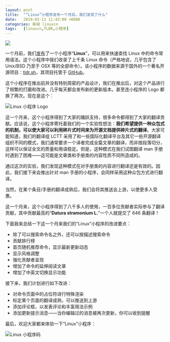 ```yaml
---
layout: post
title:	"“Linux”小程序发布一个月后，我们发现了什么"
date:	2019-03-12 11:43:00 +0800 
categories:	新闻 linuxcn 
tags:	[linuxcn,TLDR,小程序]
---
```



![](/Asserts/Images//attachment/album/201903/12/113918sujwqfgkruf4qg5u.jpg)


一个月前，我们[发布](/article-10528-1.html)了一个小程序“**Linux**”，可以用来快速查找 Linux 中的命令常用语法。这个小程序中我们收录了上千条 Linux 命令（严格地说，几乎包含了 Unix/BSD 乃至于 OSX 等的全部命令）。该小程序的数据来源于国外的一个著名开源项目：[tldr.sh](https://tldr.sh/)，其项目托管于 [GitHub](https://github.com/tldr-pages/tldr)。


这个小程序在推出前并没有特别周密的产品设计，我们在推出后，对这个产品进行了频繁的打磨和改进。几乎每天都会发布新的更新版本。甚至连小程序的 Logo 都换了两次。现在是这个：


![Linux 小程序 Logo](/Asserts/Images//attachment/album/201903/12/111223v33ptw176g3m7smw.png)


这一个月来，这个小程序得到了大家的踊跃支持，很多命令都得到了大家的翻译贡献。应该说，这个小程序寄托着我们的一个实验性想法：**我们希望提供一种众包式的机制，可以使大家可以利用碎片式时间来为开源文档提供碎片式的翻译**。大家可能知道，我们的翻译组 LCTT 采用了和一些国际化翻译平台及其它一些开源翻译组织不同的模式，我们通常要求一个译者完成全篇文章的翻译，而非按段落切分，这样可以保证全文的质量和用语稳定。但是，这种模式在我们试图翻译 man 手册时遇到了困难——这可能是文章类和手册类的内容性质不同所造成的。


通过这次的实验，我们发现这种模式在对手册类的内容进行翻译还是有效的。因此，我们接下来会推出针对 man 手册的小程序，会同样采用这种众包方式进行翻译。


当然，在某个条目/手册的翻译成熟后，我们会将其推送会上游，以使更多人受惠。


这一个月来，这个小程序得到了八千多人的使用，一百多位贡献者实际参与了翻译贡献，其中贡献最高的“**Datura stramonium L.**”一个人就提交了 646 条翻译！


下面我来总结一下这一个月来我们的“Linux”小程序的改进要点：


* 除了可以搜索命令名之外，还可以按描述搜索命令
* 贡献排行榜
* 首页随机推荐命令，显示最新更新动态
* 显示风格调整
* 强化贡献者呈现
* 增加了命令的延伸阅读文章
* 增加了中英文切换显示功能


接下来，我们计划进行如下改进：


* 对命令页面中的占位符进行特殊渲染
* 标定某个页面的翻译成熟，可以推送到上游
* 添加评论框，以发表评论和丰富用法示例
* 添加更新提示消息——当你编辑过的消息被再次更新，你可以收到提醒


最后，欢迎大家都来体验一下“Linux”小程序：


![Linux 小程序码](/Asserts/Images//attachment/album/201903/12/113614lhzg99z01i6917t9.jpg)
